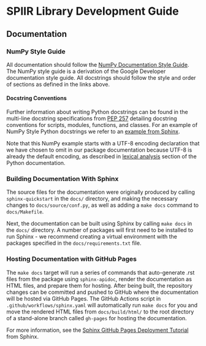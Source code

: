 # SPIIR Library Development Guide

## Documentation

### NumPy Style Guide

All documentation should follow the [NumPy Documentation Style Guide].
The NumPy style guide is a derivation of the Google Developer documentation style guide.
All docstrings should follow the style and order of sections as defined in the links above.

#### Docstring Conventions

Further information about writing Python docstrings can be found in the multi-line
docstring specifications from [PEP 257] detailing docstring conventions for scripts,
modules, functions, and classes. For an example of NumPy Style Python docstrings we
refer to an [example from Sphinx].

Note that this NumPy example starts with a UTF-8 encoding declaration that we have
chosen to omit in our package documentation because UTF-8 is already the default
encoding, as described in [lexical analysis] section of the Python documentation.

### Building Documentation With Sphinx

The source files for the documentation were originally produced by calling
`sphinx-quickstart` in the `docs/` directory, and making the necessary changes to
`docs/source/conf.py`, as well as adding a `make docs` command to `docs/Makefile`.

Next, the documentation can be built using Sphinx by calling `make docs` in the `docs/`
directory. A number of packages will first need to be installed to run Sphinx - we
recommend creating a virtual environment with the packages specified in the
`docs/requirements.txt` file.

### Hosting Documentation with GitHub Pages

The `make docs` target will run a series of commands that auto-generate .rst files from
the package using `sphinx-apidoc`, render the documentation as HTML files, and prepare
them for hosting. After being built, the repository changes can be committed and pushed
to GitHub where the documentation will be hosted via GitHub Pages. The GitHub Actions
script in `.github/workflows/sphinx.yaml` will automatically run `make docs` for you
and move the rendered HTML files from `docs/build/html/` to the root directory of a
stand-alone branch called `gh-pages` for hosting the documentation.

For more information, see the [Sphinx GitHub Pages Deployment Tutorial] from Sphinx.

<!-- # References -->

[example from sphinx]: https://sphinxcontrib-napoleon.readthedocs.io/en/latest/example_numpy.html#example-numpy
[lexical analysis]: https://docs.python.org/3/reference/lexical_analysis.html#encoding-declarations
[numpy documentation style guide]: https://numpydoc.readthedocs.io/en/latest/format.html
[pep 257]: https://peps.python.org/pep-0257/#multi-line-docstrings
[sphinx github pages deployment tutorial]: https://www.sphinx-doc.org/en/master/tutorial/deploying.html#id5
